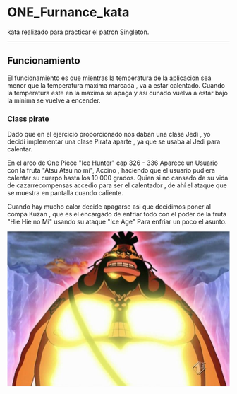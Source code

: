 # ONE_Furnance_kata

kata realizado para practicar el patron Singleton.

---

## Funcionamiento

El funcionamiento es que mientras la temperatura de la aplicacion sea menor que la temperatura maxima marcada , va a estar calentado. Cuando la temperatura este en la maxima se apaga y así cunado vuelva a estar bajo la minima se vuelve a encender.

### Class pirate

Dado que en el ejercicio proporcionado nos daban una clase Jedi , yo decidí implementar una clase Pirata aparte , ya que se usaba al Jedi para calentar.

En el arco de One Piece "Ice Hunter" cap 326 - 336 Aparece un Usuario con la fruta "Atsu Atsu no mi", Accino , haciendo que el usuario pudiera calentar su cuerpo hasta los 10 000 grados. Quien si no cansado de su vida de cazarrecompensas accedio para ser el calentador , de ahí el ataque que se muestra en pantalla cuando caliente.

Cuando hay mucho calor decide apagarse asi que decidimos poner al compa Kuzan , que es el encargado de enfriar todo con el poder de la fruta "Hie Hie no Mi" usando su ataque "Ice Age" Para enfriar un poco el asunto.

<img src="./docs/accino.png"/>
